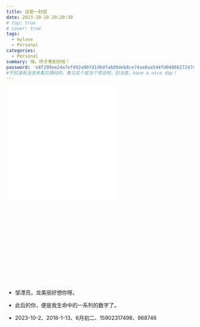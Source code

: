 ```yaml
---
title: 这是一封信
date: 2023-10-18 20:20:39
# top: true
# cover: true
tags:
  - mylove
  - Personal
categories:
  - Personal
summary: 嗨，终于等到你啦！
password: 'e8f299ee24a7efd92a907d1d6dfa8d9deb8ce74ae0aa544fd0486627247ee875'
#不知道有没进来看见源码的，看见这个就当个笑话吧，别当真。have a nice day！
---
```


<iframe src="//player.bilibili.com/player.html?aid=870442734&bvid=BV1VV4y1a7Yx&cid=1183049893&p=1" scrolling="no" border="0" frameborder="no" framespacing="0" allowfullscreen="true"> </iframe>
<div style="position: relative; width: 100%; height: 0; padding-bottom: 75%;">
<iframe src="//player.bilibili.com/player.html?aid=870442734&bvid=BV1VV4y1a7Yx&cid=1183049893&p=1" scrolling="no" border="0" frameborder="no" framespacing="0" allowfullscreen="true"> </iframe>
</div>

- 邹漂亮，龙美丽好想你呀。

- 此后的你，便是我生命中的一系列的数字了。  

- 2023-10-2、2018-1-13、6月初二、15902317498、968746